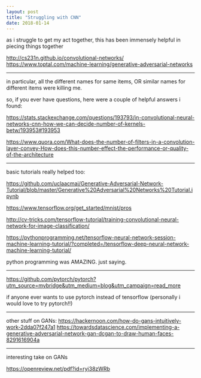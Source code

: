 ```yaml
---
layout: post
title: "Struggling with CNN"
date: 2018-01-14
---
```



as i struggle to get my act together, this has been immensely helpful in piecing things together

http://cs231n.github.io/convolutional-networks/
https://www.toptal.com/machine-learning/generative-adversarial-networks


---

in particular, all the different names for same items, OR similar names for different items were killing me.

so, if you ever have questions, here were a couple of helpful answers i found:

https://stats.stackexchange.com/questions/193793/in-convolutional-neural-networks-cnn-how-we-can-decide-number-of-kernels-betw/193953#193953


https://www.quora.com/What-does-the-number-of-filters-in-a-convolution-layer-convey-How-does-this-number-effect-the-performance-or-quality-of-the-architecture


---

basic tutorials really helped too:

https://github.com/uclaacmai/Generative-Adversarial-Network-Tutorial/blob/master/Generative%20Adversarial%20Networks%20Tutorial.ipynb

https://www.tensorflow.org/get_started/mnist/pros

http://cv-tricks.com/tensorflow-tutorial/training-convolutional-neural-network-for-image-classification/

https://pythonprogramming.net/tensorflow-neural-network-session-machine-learning-tutorial/?completed=/tensorflow-deep-neural-network-machine-learning-tutorial/

python programming was AMAZING.
just saying.

---

https://github.com/pytorch/pytorch?utm_source=mybridge&utm_medium=blog&utm_campaign=read_more

if anyone ever wants to use pytorch instead of tensorflow (personally i would love to try pytorch!!)

---

other stuff on GANs:
https://hackernoon.com/how-do-gans-intuitively-work-2dda07f247a1
https://towardsdatascience.com/implementing-a-generative-adversarial-network-gan-dcgan-to-draw-human-faces-8291616904a


---

interesting take on GANs

https://openreview.net/pdf?id=ryj38zWRb